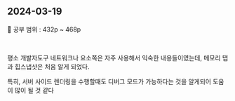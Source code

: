 ## 2024-03-19

📖 공부 범위 : 432p ~ 468p

<br/>

평소 개발자도구 네트워크나 요소쪽은 자주 사용해서 익숙한 내용들이였는데, 메모리 탭과 힙스냅샷은 처음 알게 되었다.

특히, 서버 사이드 렌더링을 수행할때도 디버그 모드가 가능하다는 것을 알게되어 도움이 많이 될 것 같다
